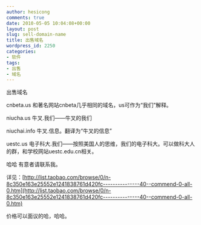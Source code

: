 ```yaml
---
author: hesicong
comments: true
date: 2010-05-05 10:04:08+00:00
layout: post
slug: sell-domain-name
title: 出售域名
wordpress_id: 2250
categories:
- 软件
tags:
- 出售
- 域名
---
```


出售域名

cnbeta.us 和著名网站cnbeta几乎相同的域名，us可作为“我们”解释。

niucha.us 牛叉.我们——牛叉的我们

niuchai.info 牛叉.信息。翻译为“牛叉的信息”

uestc.us 电子科大.我们——按照美国人的思维，我们的电子科大。可以做科大人的群，和学校网站uestc.edu.cn相关。

哈哈 有意者请联系我。

详见：[http://list.taobao.com/browse/0/n-8c350e163e25552e1241838761d420fc---------------40--commend-0-all-0.htm](http://list.taobao.com/browse/0/n-8c350e163e25552e1241838761d420fc---------------40--commend-0-all-0.htm)

价格可以面议的哈，哈哈。
